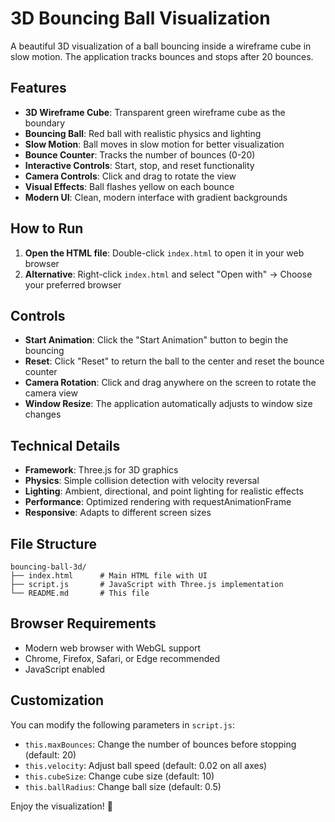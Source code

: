 # 3D Bouncing Ball Visualization

A beautiful 3D visualization of a ball bouncing inside a wireframe cube in slow motion. The application tracks bounces and stops after 20 bounces.

## Features

- **3D Wireframe Cube**: Transparent green wireframe cube as the boundary
- **Bouncing Ball**: Red ball with realistic physics and lighting
- **Slow Motion**: Ball moves in slow motion for better visualization
- **Bounce Counter**: Tracks the number of bounces (0-20)
- **Interactive Controls**: Start, stop, and reset functionality
- **Camera Controls**: Click and drag to rotate the view
- **Visual Effects**: Ball flashes yellow on each bounce
- **Modern UI**: Clean, modern interface with gradient backgrounds

## How to Run

1. **Open the HTML file**: Double-click `index.html` to open it in your web browser
2. **Alternative**: Right-click `index.html` and select "Open with" → Choose your preferred browser

## Controls

- **Start Animation**: Click the "Start Animation" button to begin the bouncing
- **Reset**: Click "Reset" to return the ball to the center and reset the bounce counter
- **Camera Rotation**: Click and drag anywhere on the screen to rotate the camera view
- **Window Resize**: The application automatically adjusts to window size changes

## Technical Details

- **Framework**: Three.js for 3D graphics
- **Physics**: Simple collision detection with velocity reversal
- **Lighting**: Ambient, directional, and point lighting for realistic effects
- **Performance**: Optimized rendering with requestAnimationFrame
- **Responsive**: Adapts to different screen sizes

## File Structure

```
bouncing-ball-3d/
├── index.html      # Main HTML file with UI
├── script.js       # JavaScript with Three.js implementation
└── README.md       # This file
```

## Browser Requirements

- Modern web browser with WebGL support
- Chrome, Firefox, Safari, or Edge recommended
- JavaScript enabled

## Customization

You can modify the following parameters in `script.js`:

- `this.maxBounces`: Change the number of bounces before stopping (default: 20)
- `this.velocity`: Adjust ball speed (default: 0.02 on all axes)
- `this.cubeSize`: Change cube size (default: 10)
- `this.ballRadius`: Change ball size (default: 0.5)

Enjoy the visualization! 🎾
